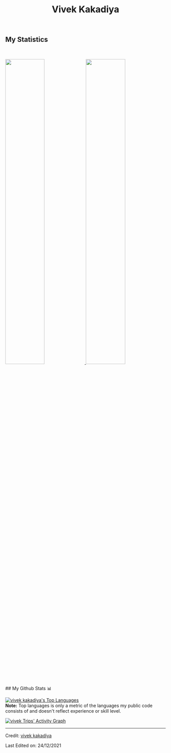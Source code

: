 <h1 align="center">
  <b>Vivek Kakadiya</b>
</h1>

<br>

<p>

</p>


## My Statistics

<br/>
<p align="left">
  <a href="https://github.com/vivekkakadiya">
  <img width="49.5%" src="https://github-readme-stats.vercel.app/api?username=vivekkakadiya&show_icons=true&theme=gruvbox&hide_border=true" />
    <img width="49.5%" src="https://github-readme-streak-stats.herokuapp.com/?user=vivekkakadiya&theme=gruvbox&hide_border=true" />
  </a>
</p>
<br>
## My Github Stats 📊

  <br/>

  <a href="https://github.com/vivekkakadiya/github-readme-stats"><img alt="vivek kakadiya's Top Languages" src="https://github-readme-stats.vercel.app/api/top-langs/?username=vivekkakadiya&langs_count=8&count_private=true&layout=compact&theme=react&hide_border=true&bg_color=0D1117" /></a>
  <br/>
  <b>Note:</b> Top languages is only a metric of the languages my public code consists of and doesn't reflect experience or skill level.

[![vivek Trips' Activity Graph](https://activity-graph.herokuapp.com/graph?username=vivekkakadiya&custom_title=Abhigyan%20Trips's%20Contribution%20Graph&theme=gruvbox&bg_color=282828&hide_border=true&line=d1a01f&point=c58545)](https://github.com/vivekkakadiya)

------

Credit: [vivek kakadiya](https://github.com/vivekkakadiya)

Last Edited on: 24/12/2021
